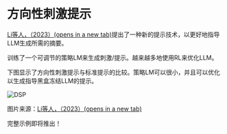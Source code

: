 # 方向性刺激提示

[Li等人，（2023）(opens in a new tab)](https://arxiv.org/abs/2302.11520)提出了一种新的提示技术，以更好地指导LLM生成所需的摘要。

训练了一个可调节的策略LM来生成刺激/提示。越来越多地使用RL来优化LLM。

下图显示了方向性刺激提示与标准提示的比较。策略LM可以很小，并且可以优化以生成指导黑盒冻结LLM的提示。

![DSP](https://www.promptingguide.ai/_next/image?url=%2F_next%2Fstatic%2Fmedia%2Fdsp.27a0005f.jpeg&w=3840&q=75)

图片来源：[Li等人，（2023）(opens in a new tab)](https://arxiv.org/abs/2302.11520)

完整示例即将推出！